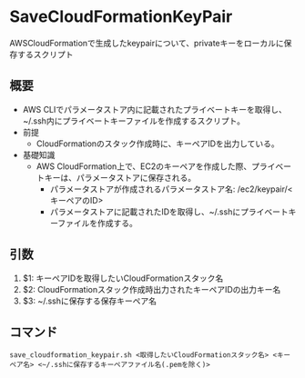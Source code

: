 # SaveCloudFormationKeyPair
AWSCloudFormationで生成したkeypairについて、privateキーをローカルに保存するスクリプト

## 概要
- AWS CLIでパラメータストア内に記載されたプライベートキーを取得し、~/.ssh内にプライベートキーファイルを作成するスクリプト。
- 前提
  - CloudFormationのスタック作成時に、キーペアIDを出力している。
- 基礎知識
  - AWS CloudFormation上で、EC2のキーペアを作成した際、プライベートキーは、パラメータストアに保存される。
    - パラメータストアが作成されるパラメータストア名: /ec2/keypair/<キーペアのID>
    - パラメータストアに記載されたIDを取得し、~/.sshにプライベートキーファイルを作成する。

## 引数
1.  $1: キーペアIDを取得したいCloudFormationスタック名
2.  $2: CloudFormationスタック作成時出力されたキーペアIDの出力キー名
3.  $3: ~/.sshに保存する保存キーペア名

## コマンド

```
save_cloudformation_keypair.sh <取得したいCloudFormationスタック名> <キーペア名> <~/.sshに保存するキーペアファイル名(.pemを除く)>
```
